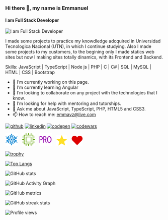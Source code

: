### Hi there 👋, my name is Emmanuel
#### I am Full Stack Developer
![I am Full Stack Developer](https://cdn.cp.adobe.io/content/2/dcx/623a0d84-5816-4f49-a695-9b6b50dd77bb/rendition/preview.jpg/version/1/format/jpg/dimension/width/size/1200)

I made some projects to practice my knowdledge adcquired in Universidad Tecnologica Nacional (UTN), in which I continue studying. Also I made some projects to my customers, to the begining only I made statics web sites but now I making sites totally dinamics, with its Frontend and Backend.

Skills: JavaScript | TypeScript | Node js | PHP | C | C# | SQL | MySQL | HTML | CSS | Bootstrap

- 🔭 I’m currently working on this page. 
- 🌱 I’m currently learning Angular 
- 👯 I’m looking to collaborate on any project with the technologies that I know. 
- 🤔 I’m looking for help with mentoring and tutorships. 
- 💬 Ask me about JavaScript, TypeScript, PHP, HTML5 and CSS3. 
- 📫 How to reach me: emmavz@live.com 


[<img src='https://cdn.jsdelivr.net/npm/simple-icons@3.0.1/icons/github.svg' alt='github' height='40'>](https://github.com/EmmaVZ89)  [<img src='https://cdn.jsdelivr.net/npm/simple-icons@3.0.1/icons/linkedin.svg' alt='linkedin' height='40'>](https://www.linkedin.com/in/emmanuel-zelarayan/)  [<img src='https://cdn.jsdelivr.net/npm/simple-icons@3.0.1/icons/codepen.svg' alt='codepen' height='40'>](https://codepen.io/Emmavz)  [<img src='https://cdn.jsdelivr.net/npm/simple-icons@3.0.1/icons/codewars.svg' alt='codewars' height='40'>](https://www.codewars.com/users/emmavz)  

<a href='https://archiveprogram.github.com/'><img src='https://raw.githubusercontent.com/acervenky/animated-github-badges/master/assets/acbadge.gif' width='40' height='40'></a> <a href='https://docs.github.com/en/developers'><img src='https://raw.githubusercontent.com/acervenky/animated-github-badges/master/assets/devbadge.gif' width='40' height='40'></a> <a href='https://github.com/pricing'><img src='https://raw.githubusercontent.com/acervenky/animated-github-badges/master/assets/pro.gif' width='40' height='40'></a> <a href='https://stars.github.com/'><img src='https://raw.githubusercontent.com/acervenky/animated-github-badges/master/assets/starbadge.gif' width='35' height='35'></a> <a href='https://docs.github.com/en/github/supporting-the-open-source-community-with-github-sponsors'><img src='https://raw.githubusercontent.com/acervenky/animated-github-badges/master/assets/sponsorbadge.gif' width='35' height='35'></a> 

[![trophy](https://github-profile-trophy.vercel.app/?username=EmmaVZ89)](https://github.com/ryo-ma/github-profile-trophy)

[![Top Langs](https://github-readme-stats.vercel.app/api/top-langs/?username=EmmaVZ89)](https://github.com/anuraghazra/github-readme-stats)

![GitHub stats](https://github-readme-stats.vercel.app/api?username=EmmaVZ89&show_icons=true&count_private=true)  

![GitHub Activity Graph](https://activity-graph.herokuapp.com/graph?username=EmmaVZ89)  

![GitHub metrics](https://metrics.lecoq.io/EmmaVZ89)  

![GitHub streak stats](https://github-readme-streak-stats.herokuapp.com/?user=EmmaVZ89)  

![Profile views](https://gpvc.arturio.dev/EmmaVZ89)  

